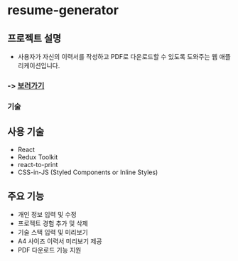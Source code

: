 # resume-generator


## 프로젝트 설명
 - 사용자가 자신의 이력서를 작성하고 PDF로 다운로드할 수 있도록 도와주는 웹 애플리케이션입니다.
   
### -> [보러가기](https://hezelnut00.github.io/resume-generator/)

### 기술

## 사용 기술
- React
- Redux Toolkit
- react-to-print
- CSS-in-JS (Styled Components or Inline Styles)

## 주요 기능
- 개인 정보 입력 및 수정
- 프로젝트 경험 추가 및 삭제
- 기술 스택 입력 및 미리보기
- A4 사이즈 이력서 미리보기 제공
- PDF 다운로드 기능 지원
